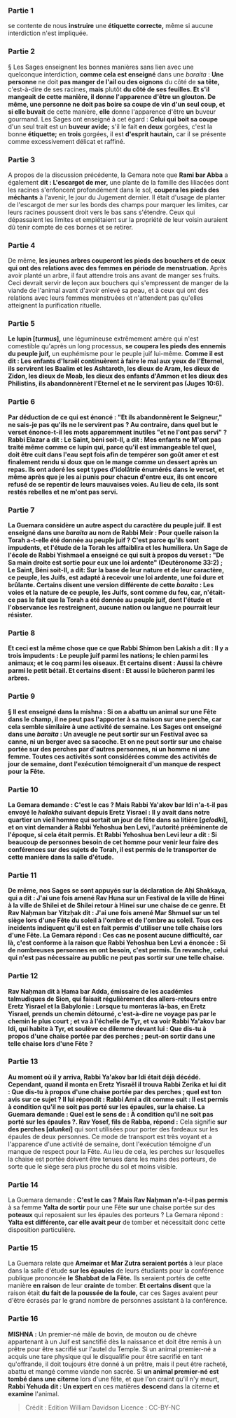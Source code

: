 
### Partie 1
se contente de nous <b>instruire</b> une <b>étiquette correcte,</b> même si aucune interdiction n'est impliquée.

### Partie 2
§ Les Sages enseignent les bonnes manières sans lien avec une quelconque interdiction, <b>comme cela est enseigné</b> dans une <i>baraita</i> : <b>Une personne</b> ne doit <b>pas manger de l'ail ou des oignons</b> du côté de <b>sa tête,</b> c'est-à-dire de ses racines, <b>mais</b> plutôt <b>du côté de <b>ses feuilles. Et s'il mangeait</b> de cette manière, <b>il</b> donne l'apparence d'être <b>un glouton. De même, une personne</b> ne doit <b>pas boire sa coupe</b> de vin d'un seul coup, et si elle buvait</b> de cette manière, <b>elle</b> donne l'apparence d'être <b>un</b> buveur gourmand. Les Sages ont enseigné</b> à cet égard : <b>Celui qui boit sa coupe</b> d'un seul trait est un</b> <b>buveur avide;</b> s'il le fait <b>en deux</b> gorgées, c'est la bonne <b>étiquette;</b> en <b>trois</b> gorgées, il est <b>d'esprit hautain,</b> car il se présente comme excessivement délicat et raffiné.

### Partie 3
A propos de la discussion précédente, la Gemara note que <b>Rami bar Abba</b> a également <b>dit : L'escargot de mer,</b> une plante de la famille des liliacées dont les racines s'enfoncent profondément dans le sol, <b>coupera les pieds des méchants</b> à l'avenir, le jour du Jugement dernier. Il était d'usage de planter de l'escargot de mer sur les bords des champs pour marquer les limites, car leurs racines poussent droit vers le bas sans s'étendre. Ceux qui dépassaient les limites et empiétaient sur la propriété de leur voisin auraient dû tenir compte de ces bornes et se retirer.

### Partie 4
De même, <b>les jeunes arbres couperont les pieds des bouchers et de ceux qui ont des relations avec des femmes en période de menstruation.</b> Après avoir planté un arbre, il faut attendre trois ans avant de manger ses fruits. Ceci devrait servir de leçon aux bouchers qui s'empressent de manger de la viande de l'animal avant d'avoir enlevé sa peau, et à ceux qui ont des relations avec leurs femmes menstruées et n'attendent pas qu'elles atteignent la purification rituelle.

### Partie 5
<b>Le lupin [<i>turmus</i>],</b> une légumineuse extrêmement amère qui n'est comestible qu'après un long processus, <b>se coupera les pieds des ennemis du peuple juif,</b> un euphémisme pour le peuple juif lui-même. <b>Comme il est dit : <b>Les enfants d'Israël continuèrent à faire le mal aux yeux de l'Eternel, ils servirent les Baalim et les Ashtaroth, les dieux de Aram, les dieux de Zidon, les dieux de Moab, les dieux des enfants d'Ammon et les dieux des Philistins, ils abandonnèrent l'Eternel et ne le servirent pas</b> (Juges 10:6).

### Partie 6
<b>Par déduction de</b> ce <b>qui est énoncé : "Et ils abandonnèrent le Seigneur," ne sais-je pas qu'ils ne le servirent pas ? Au contraire,</b> dans quel but <b>le verset énonce-t-il</b> les mots apparemment inutiles <b>"et ne l'ont pas servi" ? Rabbi Elazar a dit : Le Saint, béni soit-Il, a dit : Mes enfants ne M'ont pas traité même comme ce lupin qui,</b> parce qu'il est immangeable tel quel, doit être <b>cuit</b> dans l'eau <b>sept fois</b> afin de tempérer son goût amer <b>et</b> est finalement rendu si doux que <b>on le mange comme un dessert</b> après <b>un repas. </b> Ils ont adoré les sept types d'idolâtrie énumérés dans le verset, et même après que je les ai punis pour chacun d'entre eux, ils ont encore refusé de se repentir de leurs mauvaises voies. Au lieu de cela, ils sont restés rebelles et ne m'ont pas servi.

### Partie 7
La Guemara considère un autre aspect du caractère du peuple juif. <b>Il est enseigné</b> dans une <i>baraita</i> <b>au nom de Rabbi Meir : Pour quelle raison la Torah a-t-elle été donnée au peuple juif ? </b> C'est <b>parce qu'ils sont impudents,</b> et l'étude de la Torah les affaiblira et les humiliera. Un Sage <b>de l'école de Rabbi Yishmael a enseigné</b> ce qui suit à propos du verset : <b>"De Sa main droite est sortie pour eux une loi ardente"</b> (Deutéronome 33:2) ; <b>Le Saint, Béni soit-Il, a dit:</b> Sur la base de leur nature et de leur caractère, <b>ce peuple</b>, les Juifs, est <b>adapté à recevoir une loi ardente,</b> une foi dure et brûlante. <b>Certains disent</b> une version différente de cette <i>baraita</i> : <b>Les voies</b> et la nature <b>de ce</b> peuple, les Juifs, <b>sont</b> comme du <b>feu, car, n'était-ce pas</b> le fait que <b>la Torah a été donnée au peuple juif,</b> dont l'étude et l'observance les restreignent, <b>aucune nation ou langue ne pourrait leur résister.</b>

### Partie 8
<b>Et ceci est</b> la même chose que <b>ce que Rabbi Shimon ben Lakish a dit : Il y a trois impudents : Le peuple juif parmi les nations;</b> le <b>chien parmi les animaux;</b> et le <b>coq parmi les oiseaux. Et certains disent : Aussi</b> la <b>chèvre parmi le petit bétail. Et certains disent : Et aussi</b> le <b>bûcheron parmi les arbres.</b>

### Partie 9
§ Il est enseigné dans la mishna : Si <b>on a abattu</b> un animal sur une Fête <b>dans le champ, il ne peut pas l'apporter</b> à sa maison <b>sur une perche,</b> car cela semble similaire à une activité de semaine. <b>Les Sages ont enseigné</b> dans une <i>baraita</i> : Un <b>aveugle ne peut sortir</b> sur un Festival <b>avec sa canne, ni un berger avec sa sacoche. Et on ne peut sortir sur une chaise</b> portée sur des perches par d'autres personnes, <b>ni un homme ni une femme.</b> Toutes ces activités sont considérées comme des activités de jour de semaine, dont l'exécution témoignerait d'un manque de respect pour la Fête.

### Partie 10
La Gemara demande : <b>C'est le cas ? Mais Rabbi Ya'akov bar Idi n'a-t-il pas envoyé</b> le <i>halakha</i> suivant depuis Eretz Yisrael : <b>Il y avait dans notre quartier un vieil homme qui sortait</b> un jour de fête <b>dans sa litière [<i>gelodki</i>], et on vint demander à Rabbi Yehoshua ben Levi,</b> l'autorité prééminente de l'époque, si cela était permis. <b>Et</b> Rabbi Yehoshua ben Levi <b>leur a dit</b> : <b>Si beaucoup</b> de personnes <b>besoin</b> de cet homme pour venir leur faire des conférences sur des sujets de Torah, <b>il est permis</b> de le transporter de cette manière dans la salle d'étude.

### Partie 11
De même, <b>nos Sages se sont appuyés sur la déclaration de Aḥi Shakkaya, qui a dit : J'ai</b> une fois <b>amené Rav Huna</b> sur un Festival <b>de</b> la ville de <b>Hinei à</b> la ville de <b>Shilei et de Shilei</b> retour <b>à Hinei</b> sur une chaise de ce genre. <b>Et Rav Naḥman bar Yitzḥak dit : J'ai</b> une fois <b>amené Mar Shmuel</b> sur un tel siège lors d'une Fête <b>du soleil à l'ombre et de l'ombre au soleil.</b> Tous ces incidents indiquent qu'il est en fait permis d'utiliser une telle chaise lors d'une Fête. La Gemara répond : Ces cas ne posent aucune difficulté, <b>car là, c'est conforme à la raison que</b> Rabbi Yehoshua ben Levi <b>a énoncée : Si de nombreuses</b> personnes <b>en ont besoin, c'est permis.</b> En revanche, celui qui n'est pas nécessaire au public ne peut pas sortir sur une telle chaise.

### Partie 12
<b>Rav Naḥman dit à Ḥama bar Adda, émissaire de</b> les académies talmudiques de <b>Sion,</b> qui faisait régulièrement des allers-retours entre Eretz Yisrael et la Babylonie : <b>Lorsque tu monteras là-bas,</b> en Eretz Yisrael, <b>prends un chemin détourné</b>, c'est-à-dire ne voyage pas par le chemin le plus court ; <b>et va à l'échelle de Tyr, et va voir Rabbi Ya'akov bar Idi,</b> qui habite à Tyr, <b>et soulève</b> ce <b>dilemme devant lui : Que dis-tu à propos d'une chaise</b> portée par des perches ; peut-on sortir dans une telle chaise lors d'une Fête ?

### Partie 13
<b>Au moment où il y arriva, Rabbi Ya'akov bar Idi était</b> déjà <b>décédé.</b> Cependant, <b>quand il monta</b> en Eretz Yisraël <b>il trouva Rabbi Zerika</b> et lui <b>dit : Que dis-tu à propos d'une chaise</b> portée par des perches ; quel est ton avis sur ce sujet ? <b>Il lui répondit : Rabbi Ami a dit comme suit :</b> Il est permis <b>à condition qu'il ne soit pas porté sur les épaules,</b> sur la chaise. La Guemara demande : <b>Quel est</b> le sens de : <b>À condition qu'il ne soit pas porté sur les épaules ?</b>. Rav Yosef, fils de Rabba, répond :</b> Cela signifie <b>sur des perches [<i>alunkei</i>]</b> qui sont utilisées pour porter des fardeaux sur les épaules de deux personnes. Ce mode de transport est très voyant et a l'apparence d'une activité de semaine, dont l'exécution témoigne d'un manque de respect pour la Fête. Au lieu de cela, les perches sur lesquelles la chaise est portée doivent être tenues dans les mains des porteurs, de sorte que le siège sera plus proche du sol et moins visible.

### Partie 14
La Guemara demande : <b>C'est le cas ? Mais Rav Naḥman n'a-t-il pas permis</b> à sa femme <b>Yalta de sortir</b> pour une Fête <b>sur</b> une chaise portée sur des <b>poteaux</b> qui reposaient sur les épaules des porteurs ? La Gemara répond : <b>Yalta est différente, car elle avait peur</b> de tomber et nécessitait donc cette disposition particulière.

### Partie 15
La Guemara relate que <b>Ameimar et Mar Zutra seraient portés</b> à leur place dans la salle d'étude <b>sur les épaules</b> de leurs étudiants pour la conférence publique prononcée <b>le</b> <b>Shabbat de la Fête.</b> Ils seraient portés de cette manière <b>en raison</b> de leur <b>crainte</b> de tomber. <b>Et certains disent</b> que la raison était <b>du fait de la poussée de la foule,</b> car ces Sages avaient peur d'être écrasés par le grand nombre de personnes assistant à la conférence.

### Partie 16
<strong>MISHNA :</strong> Un premier-né mâle de bovin, de mouton ou de chèvre appartenant à un Juif est sanctifié dès la naissance et doit être remis à un prêtre pour être sacrifié sur l'autel du Temple. Si un animal premier-né a acquis une tare physique qui le disqualifie pour être sacrifié en tant qu'offrande, il doit toujours être donné à un prêtre, mais il peut être racheté, abattu et mangé comme viande non sacrée. Si <b>un animal premier-né</b> <b>est tombé dans une citerne</b> lors d'une fête, et que l'on craint qu'il n'y meurt, <b>Rabbi Yehuda dit : Un expert</b> en ces matières <b>descend</b> dans la citerne <b>et examine</b> l'animal.

>Crédit : Edition William Davidson
>Licence : CC-BY-NC